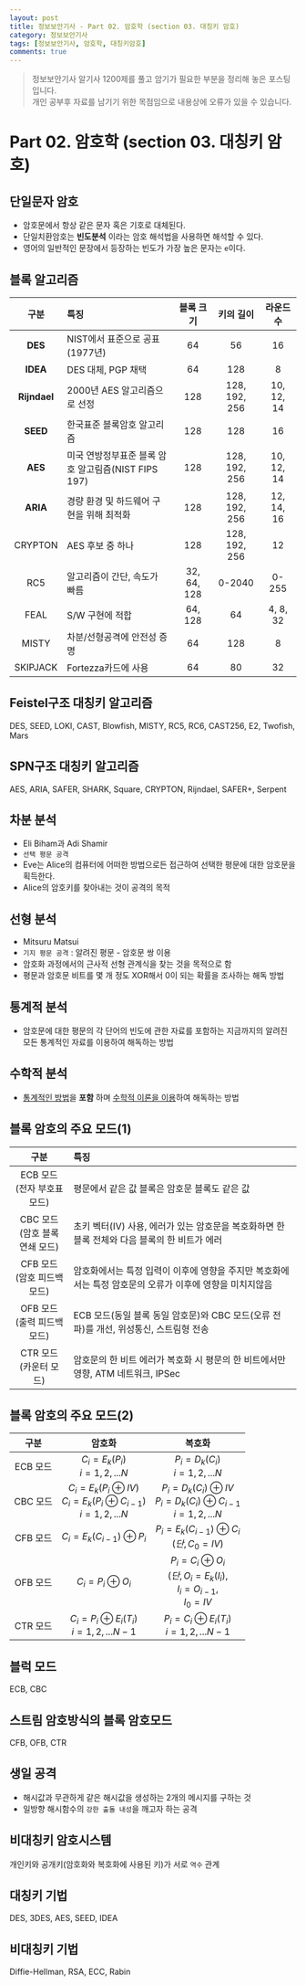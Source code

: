 ```yaml
---
layout: post
title: 정보보안기사 - Part 02. 암호학 (section 03. 대칭키 암호)
category: 정보보안기사
tags: [정보보안기사, 암호학, 대칭키암호]
comments: true
---
```

> 정보보안기사 알기사 1200제를 풀고 암기가 필요한 부분을 정리해 놓은 포스팅입니다.  
개인 공부후 자료를 남기기 위한 목점임으로 내용상에 오류가 있을 수 있습니다.

# Part 02. 암호학 (section 03. 대칭키 암호)
## 단일문자 암호
- 암호문에서 항상 같은 문자 혹은 기호로 대체된다.
- 단일치환암호는 **빈도분석** 이라는 암호 해석법을 사용하면 해석할 수 있다.
- 영어의 일반적인 문장에서 등장하는 빈도가 가장 높은 문자는 `e`이다.

## 블록 알고리즘

| 구분  | 특징 | 블록 크기 | 키의 길이 | 라운드 수 |
| :------------: | :----------- | :------------: | :------------: | :------------: |
| **DES** | NIST에서 표준으로 공표(1977년) | 64 | 56 | 16 |
| **IDEA** | DES 대체, PGP 채택 | 64 | 128 | 8 |
| **Rijndael** | 2000년 AES 알고리즘으로 선정 | 128 | 128, 192, 256 | 10, 12, 14 |
| **SEED** | 한국표준 블록암호 알고리즘 | 128 | 128 | 16 |
| **AES** | 미국 연방정부표준 블록 암호 알고림즘(NIST FIPS 197) | 128 | 128, 192, 256 | 10, 12, 14 |
| **ARIA** | 경량 환경 및 하드웨어 구현을 위해 최적화 | 128 | 128, 192, 256 | 12, 14, 16 |
| CRYPTON | AES 후보 중 하나 | 128 | 128, 192, 256 | 12 |
| RC5 | 알고리즘이 간단, 속도가 빠름 | 32, 64, 128 | 0-2040 | 0-255 |
| FEAL | S/W 구현에 적합 | 64, 128 | 64 | 4, 8, 32 |
| MISTY | 차분/선형공격에 안전성 증명  | 64 | 128 | 8 |
| SKIPJACK | Fortezza카드에 사용 | 64 | 80 | 32 |

## Feistel구조 대칭키 알고리즘
DES, SEED, LOKI, CAST, Blowfish, MISTY, RC5, RC6, CAST256, E2, Twofish, Mars

## SPN구조 대칭키 알고리즘
AES, ARIA, SAFER, SHARK, Square, CRYPTON, Rijndael, SAFER+, Serpent

## 차분 분석
- Eli Biham과 Adi Shamir
- `선택 평문 공격`
- Eve는 Alice의 컴퓨터에 어떠한 방법으로든 접근하여 선택한 평문에 대한 암호문을 획득한다.
- Alice의 암호키를 찾아내는 것이 공격의 목적

## 선형 분석
- Mitsuru Matsui
- `기지 평문 공격` : 알려진 평문 - 암호문 쌍 이용
- 암호화 과정에서의 근사적 선형 관계식을 찾는 것을 목적으로 함
- 평문과 암호문 비트를 몇 개 정도 XOR해서 0이 되는 확률을 조사하는 해독 방법

## 통계적 분석
- 암호문에 대한 평문의 각 단어의 빈도에 관한 자료를 포함하는 지금까지의 알려진 모든 통계적인 자료를 이용하여 해독하는 방법

## 수학적 분석
- <U>통계적인 방법</U>을 **포함** 하며 <U>수학적 이론을 이용</U>하여 해독하는 방법

## 블록 암호의 주요 모드(1)

| 구분 | 특징 |
| :------------: | :----------- |
| ECB 모드<br>(전자 부호표 모드) | 평문에서 같은 값 블록은 암호문 블록도 같은 값 |
| CBC 모드<br>(암호 블록 연쇄 모드) | 초키 벡터(IV) 사용, 에러가 있는 암호문을 복호화하면 한 블록 전체와 다음 블록의 한 비트가 에러 |
| CFB 모드<br>(암호 피드백 모드) | 암호화에서는 특정 입력이 이후에 영향을 주지만 복호화에서는 특정 암호문의 오류가 이후에 영향을 미치지않음 |
| OFB 모드<br>(출력 피드백 모드) | ECB 모드(동일 블록 동일 암호문)와 CBC 모드(오류 전파)를 개선, 위성통신, 스트림형 전송 |
| CTR 모드<br>(카운터 모드) | 암호문의 한 비트 에러가 복호화 시 평문의 한 비트에서만 영향, ATM 네트워크, IPSec |

## 블록 암호의 주요 모드(2)

| 구분 | 암호화 | 복호화 |
| :------------: | :------------: | :------------: |
| ECB 모드 | $C_i=E_k(P_i)$<br>$i=1,2,...N$|$P_i=D_k(C_i)$<br>$i=1,2,...N$|
| CBC 모드 | $C_i=E_k(P_i\oplus IV)$ <br> $C_i=E_k(P_i\oplus C_{i-1})$ <br> $i=1,2,...N$ | $P_i=D_k(C_i)\oplus IV$ <br>  $P_i=D_k(C_i)\oplus C_{i-1}$ <br> $i=1,2,...N$ |
| CFB 모드 | $C_i=E_k(C_{i-1})\oplus P_i$ | $P_i=E_k(C_{i-1})\oplus C_i$ <br> $(단, C_0 = IV)$ |
| OFB 모드 | $C_i=P_i\oplus O_i$ | $P_i=C_i\oplus O_i$ <br> $(단, O_i = E_k(I_i),$<br>$I_i=O_{i-1},$<br>$I_0=IV$|
| CTR 모드 | $C_i=P_i\oplus E_i(T_i)$ <br> $i=1,2,...N-1$ | $P_i=C_i\oplus E_i(T_i)$ <br> $i=1,2,...N-1$ |

## 블럭 모드
ECB, CBC

## 스트림 암호방식의 블록 암호모드
CFB, OFB, CTR

## 생일 공격
- 해시값과 무관하게 같은 해시값을 생성하는 2개의 메시지를 구하는 것
- 일방향 해시함수의 `강한 출돌 내성`을 깨고자 하는 공격

## 비대칭키 암호시스템
개인키와 공개키(암호화와 복호화에 사용된 키)가 서로 `역수` 관계

## 대칭키 기법
DES, 3DES, AES, SEED, IDEA

## 비대칭키 기법
Diffie-Hellman, RSA, ECC, Rabin
